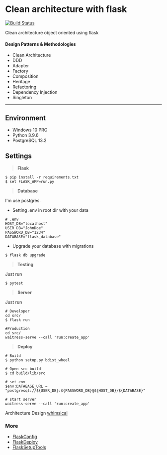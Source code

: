 # Clean architecture with flask

[![Build Status](https://app.travis-ci.com/vineboneto/flask_clean_code.svg?branch=main)](https://app.travis-ci.com/vineboneto/flask_clean_code)

Clean architecture object oriented using flask

#### Design Patterns & Methodologies

-   Clean Architecture
-   DDD
-   Adapter
-   Factory
-   Composition
-   Heritage
-   Refactoring
-   Dependency Injection
-   Singleton

---

## Environment

-   Windows 10 PRO
-   Python 3.9.6
-   PostgreSQL 13.2

## Settings

> **Flask**

```shell
$ pip install -r requirements.txt
$ set FLASK_APP=run.py
```

> **Database**

I'm use postgres.

-   Setting .env in root dir with your data

```shell
# .env
HOST_DB="localhost"
USER_DB="JohnDoe"
PASSWORD_DB="1234"
DATABASE="flask_database"
```

-   Upgrade your database with migrations

```shell
$ flask db upgrade
```

> **Testing**

Just run

```shell
$ pytest
```

> **Server**

Just run

```shell
# Developer
cd src/
$ flask run

#Production
cd src/
waitress-serve --call 'run:create_app'
```

> **Deploy**

```shell
# Build
$ python setup.py bdist_wheel

# Open src build
$ cd build/lib/src

# set env
$env:DATABASE_URL = "postgresql://${USER_DB}:${PASSWORD_DB}@${HOST_DB}/${DATABASE}"

# start server
waitress-serve --call 'run:create_app'
```

Architecture Design [whimsical](https://whimsical.com/flask-cleancode-7oCzG2cZKzQmo4eyTpwfVb)

### More

-   [FlaskConfig](https://flask.palletsprojects.com/en/2.0.x/config/)
-   [FlaskDeploy](https://flask.palletsprojects.com/en/2.0.x/tutorial/deploy/)
-   [FlaskSetupTools](https://flask.palletsprojects.com/en/2.0.x/patterns/distribute/)
